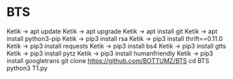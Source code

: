 # BTS
Ketik -> apt update
Ketik -> apt upgrade
Ketik -> apt install git
Ketik -> apt install python3-pip
Ketik -> pip3 install rsa
Ketik -> pip3 install thrift==0.11.0
Ketik -> pip3 install requests
Ketik -> pip3 install bs4
Ketik -> pip3 install gtts
Ketik -> pip3 install pytz
Ketik -> pip3 install humanfriendly
Ketik -> pip3 install googletrans
git clone https://github.com/BOTTUMZ/BTS
cd BTS
python3 T1.py
